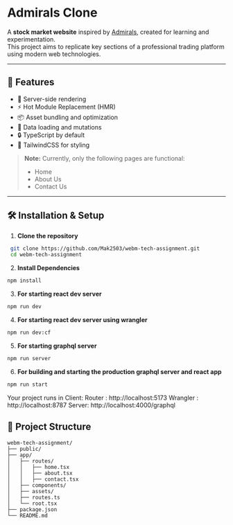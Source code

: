 # Admirals Clone

A **stock market website** inspired by [Admirals](https://admirals.com), created for learning and experimentation.  
This project aims to replicate key sections of a professional trading platform using modern web technologies.

---

## 🚀 Features

- 🚀 Server-side rendering
- ⚡️ Hot Module Replacement (HMR)
- 📦 Asset bundling and optimization
- 🔄 Data loading and mutations
- 🔒 TypeScript by default
- 🎉 TailwindCSS for styling


> **Note:** Currently, only the following pages are functional:
> - Home  
> - About Us  
> - Contact Us  

---

## 🛠️ Installation & Setup

1. **Clone the repository**
  ```bash
   git clone https://github.com/Mak2503/webm-tech-assignment.git
   cd webm-tech-assignment
   ```

2. **Install Dependencies**
  ```bash
  npm install
  ```

3. **For starting react dev server**
  ```bash
  npm run dev
  ```
4. **For starting react dev server using wrangler**
  ```bash
  npm run dev:cf
  ```

5. **For starting graphql server**
  ```bash
  npm run server
  ```

6. **For building and starting the production graphql server and react app**
  ```bash
  npm run start
  ```

Your project runs in
  Client: 
    Router    : http://localhost:5173
    Wrangler  : http://localhost:8787
  Server: http://localhost:4000/graphql

## 📁 Project Structure
  ```
  webm-tech-assignment/
  ├── public/
  ├── app/
  │   ├── routes/
  │   │   ├── home.tsx
  │   │   ├── about.tsx
  │   │   ├── contact.tsx
  │   ├── components/
  │   ├── assets/
  │   ├── routes.ts
  │   └── root.tsx
  ├── package.json
  └── README.md
  ```
